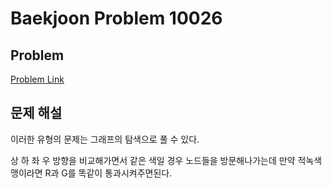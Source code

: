 # Baekjoon Problem 10026 
 
## Problem 
[Problem Link](https://www.acmicpc.net/problem/10026) 

## 문제 해설
이러한 유형의 문제는 그래프의 탐색으로 풀 수 있다.

상 하 좌 우 방향을 비교해가면서 같은 색일 경우 노드들을 방문해나가는데 만약 적녹색맹이라면 R과 G를 똑같이 통과시켜주면된다.
